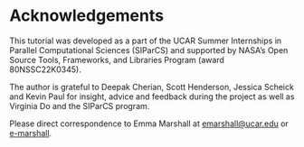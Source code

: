 # Acknowledgements

This tutorial was developed as a part of the UCAR Summer Internships in Parallel Computational Sciences (SIParCS) and supported by NASA’s Open Source Tools, Frameworks, and Libraries Program (award 80NSSC22K0345).

The author is grateful to Deepak Cherian, Scott Henderson, Jessica Scheick and Kevin Paul for insight, advice and feedback during the project as well as Virginia Do and the SIParCS program. 

Please direct correspondence to Emma Marshall at [emarshall@ucar.edu](emarshall@ucar.edu) or [e-marshall](http://github.com/e-marshall).

